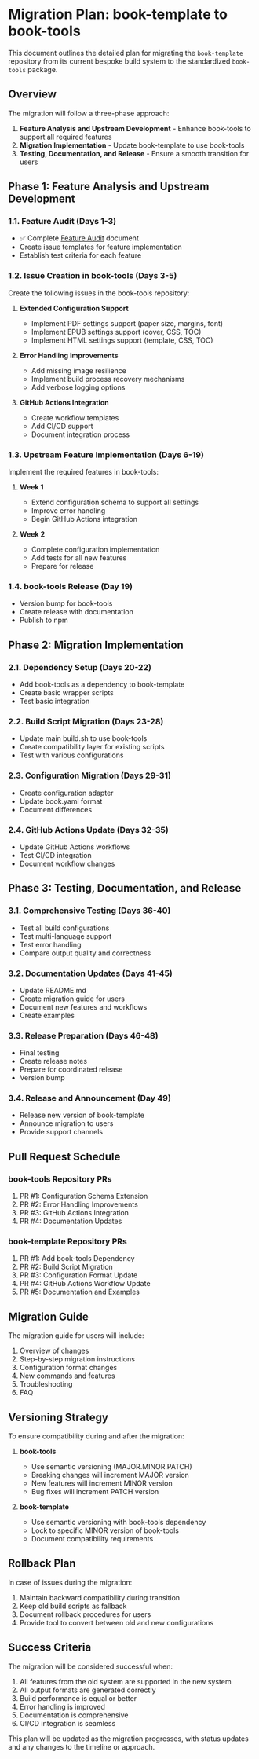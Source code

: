 # Migration Plan: book-template to book-tools

This document outlines the detailed plan for migrating the `book-template` repository from its current bespoke build system to the standardized `book-tools` package.

## Overview

The migration will follow a three-phase approach:

1. **Feature Analysis and Upstream Development** - Enhance book-tools to support all required features
2. **Migration Implementation** - Update book-template to use book-tools
3. **Testing, Documentation, and Release** - Ensure a smooth transition for users

## Phase 1: Feature Analysis and Upstream Development

### 1.1. Feature Audit (Days 1-3)
- ✅ Complete [Feature Audit](./FEATURE_AUDIT.md) document
- Create issue templates for feature implementation
- Establish test criteria for each feature

### 1.2. Issue Creation in book-tools (Days 3-5)
Create the following issues in the book-tools repository:

1. **Extended Configuration Support**
   - Implement PDF settings support (paper size, margins, font)
   - Implement EPUB settings support (cover, CSS, TOC)
   - Implement HTML settings support (template, CSS, TOC)

2. **Error Handling Improvements**
   - Add missing image resilience
   - Implement build process recovery mechanisms
   - Add verbose logging options

3. **GitHub Actions Integration**
   - Create workflow templates
   - Add CI/CD support
   - Document integration process

### 1.3. Upstream Feature Implementation (Days 6-19)
Implement the required features in book-tools:

1. **Week 1**
   - Extend configuration schema to support all settings
   - Improve error handling
   - Begin GitHub Actions integration

2. **Week 2**
   - Complete configuration implementation
   - Add tests for all new features
   - Prepare for release

### 1.4. book-tools Release (Day 19)
- Version bump for book-tools
- Create release with documentation
- Publish to npm

## Phase 2: Migration Implementation 

### 2.1. Dependency Setup (Days 20-22)
- Add book-tools as a dependency to book-template
- Create basic wrapper scripts
- Test basic integration

### 2.2. Build Script Migration (Days 23-28)
- Update main build.sh to use book-tools
- Create compatibility layer for existing scripts
- Test with various configurations

### 2.3. Configuration Migration (Days 29-31)
- Create configuration adapter
- Update book.yaml format
- Document differences

### 2.4. GitHub Actions Update (Days 32-35)
- Update GitHub Actions workflows
- Test CI/CD integration
- Document workflow changes

## Phase 3: Testing, Documentation, and Release

### 3.1. Comprehensive Testing (Days 36-40)
- Test all build configurations
- Test multi-language support
- Test error handling
- Compare output quality and correctness

### 3.2. Documentation Updates (Days 41-45)
- Update README.md
- Create migration guide for users
- Document new features and workflows
- Create examples

### 3.3. Release Preparation (Days 46-48)
- Final testing
- Create release notes
- Prepare for coordinated release
- Version bump

### 3.4. Release and Announcement (Day 49)
- Release new version of book-template
- Announce migration to users
- Provide support channels

## Pull Request Schedule

### book-tools Repository PRs
1. PR #1: Configuration Schema Extension
2. PR #2: Error Handling Improvements
3. PR #3: GitHub Actions Integration
4. PR #4: Documentation Updates

### book-template Repository PRs
1. PR #1: Add book-tools Dependency
2. PR #2: Build Script Migration
3. PR #3: Configuration Format Update
4. PR #4: GitHub Actions Workflow Update
5. PR #5: Documentation and Examples

## Migration Guide

The migration guide for users will include:

1. Overview of changes
2. Step-by-step migration instructions
3. Configuration format changes
4. New commands and features
5. Troubleshooting
6. FAQ

## Versioning Strategy

To ensure compatibility during and after the migration:

1. **book-tools**
   - Use semantic versioning (MAJOR.MINOR.PATCH)
   - Breaking changes will increment MAJOR version
   - New features will increment MINOR version
   - Bug fixes will increment PATCH version

2. **book-template**
   - Use semantic versioning with book-tools dependency
   - Lock to specific MINOR version of book-tools
   - Document compatibility requirements

## Rollback Plan

In case of issues during the migration:

1. Maintain backward compatibility during transition
2. Keep old build scripts as fallback
3. Document rollback procedures for users
4. Provide tool to convert between old and new configurations

## Success Criteria

The migration will be considered successful when:

1. All features from the old system are supported in the new system
2. All output formats are generated correctly
3. Build performance is equal or better
4. Error handling is improved
5. Documentation is comprehensive
6. CI/CD integration is seamless

This plan will be updated as the migration progresses, with status updates and any changes to the timeline or approach.
